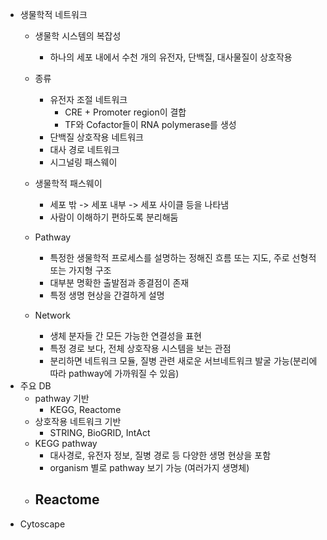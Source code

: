 - 생물학적 네트워크
	- 생물학 시스템의 복잡성
		- 하나의 세포 내에서 수천 개의 유전자, 단백질, 대사물질이 상호작용
	- 종류
		- 유전자 조절 네트워크
			- CRE + Promoter region이 결합
			- TF와  Cofactor들이 RNA polymerase를 생성
		- 단백질 상호작용 네트워크
		- 대사 경로 네트워크
		- 시그널링 패스웨이
	- 생물학적 패스웨이
		- 세포 밖 -> 세포 내부 -> 세포 사이클 등을 나타냄
		- 사람이 이해하기 편하도록 분리해둠
	
	- Pathway
		- 특정한 생물학적 프로세스를 설명하는 정해진 흐름 또는 지도, 주로 선형적 또는 가지형 구조
		- 대부분 명확한 출발점과 종결점이 존재
		- 특정 생명 현상을 간결하게 설명
	- Network 
		- 생체 분자들 간 모든 가능한 연결성을 표현
		- 특정 경로 보다, 전체 상호작용 시스템을 보는 관점
		- 분리하면 네트워크 모듈, 질병 관련 새로운 서브네트워크 발굴 가능(분리에 따라 pathway에 가까워질 수 있음)
- 주요 DB
	- pathway 기반
		- KEGG, Reactome
	- 상호작용 네트워크 기반
		- STRING, BioGRID, IntAct
	- KEGG pathway
		- 대사경로, 유전자 정보, 질병 경로 등 다양한 생명 현상을 포함
		- organism 별로 pathway 보기 가능 (여러가지 생명체)
	- Reactome
		- 
- Cytoscape